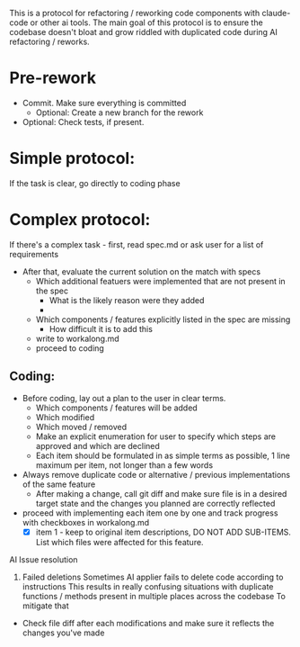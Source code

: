 This is a protocol for refactoring / reworking code components with claude-code or other
ai tools.
The main goal of this protocol is to ensure the codebase doesn't bloat and grow riddled
with duplicated code during AI refactoring / reworks.

# Pre-rework

- Commit. Make sure everything is committed
    - Optional: Create a new branch for the rework
- Optional: Check tests, if present.

# Simple protocol:

If the task is clear, go directly to coding phase

# Complex protocol:

If there's a complex task - first, read spec.md or ask user for a list of requirements

- After that, evaluate the current solution on the match with specs
    - Which additional featuers were implemented that are not present in the spec
        - What is the likely reason were they added
        -
    - Which components / features explicitly listed in the spec are missing
        - How difficult it is to add this
    - write to workalong.md
    - proceed to coding

## Coding:

- Before coding, lay out a plan to the user in clear terms.
    - Which components / features will be added
    - Which modified
    - Which moved / removed
    - Make an explicit enumeration for user to specify which steps are approved and
      which are declined
    - Each item should be formulated in as simple terms as possible, 1 line maximum per
      item, not longer than a few words
- Always remove duplicate code or alternative / previous implementations of the same
  feature
    - After making a change, call git diff and make sure file is in a desired target
      state and the changes you planned are correctly reflected
- proceed with implementing each item one by one and track progress with checkboxes in
  workalong.md
    - [x] item 1 - keep to original item descriptions, DO NOT ADD SUB-ITEMS. List which
      files were affected for this feature.

AI Issue resolution

1) Failed deletions
   Sometimes AI applier fails to delete code according to instructions
   This results in really confusing situations with duplicate functions / methods
   present in multiple places across the codebase
   To mitigate that

- Check file diff after each modifications and make sure it reflects the changes you've
  made

